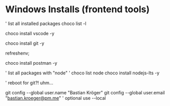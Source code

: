 # Windows Installs (frontend tools)
' list all installed packages
choco list -l 

choco install vscode -y

choco install git -y

refreshenv;

choco install postman -y

' list all packages with "node"
' choco list node
choco install nodejs-lts -y

' reboot for git?! uhm...

git config --global user.name "Bastian Kröger"
git config --global user.email "bastian.kroeger@pm.me"
' optional use --local